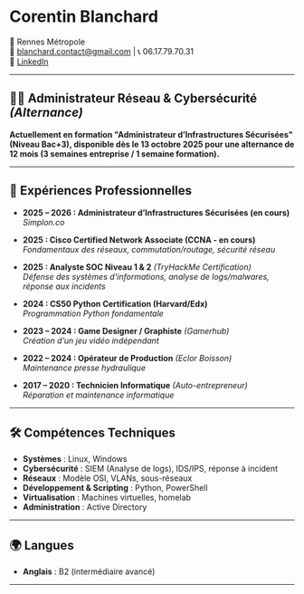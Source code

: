 # Corentin Blanchard

📍 Rennes Métropole  
📧 [blanchard.contact@gmail.com](mailto:blanchard.contact@gmail.com) | 📞 06.17.79.70.31  
🔗 [LinkedIn](https://www.linkedin.com/in/blanchardcorentin)

---

## 👨‍💻 Administrateur Réseau & Cybersécurité *(Alternance)*

**Actuellement en formation "Administrateur d’Infrastructures Sécurisées" (Niveau Bac+3), disponible dès le 13 octobre 2025 pour une alternance de 12 mois (3 semaines entreprise / 1 semaine formation).**

---

## 💼 Expériences Professionnelles

- **2025 – 2026 : Administrateur d’Infrastructures Sécurisées (en cours)**  
  *Simplon.co*

- **2025 : Cisco Certified Network Associate (CCNA - en cours)**  
  *Fondamentaux des réseaux, commutation/routage, sécurité réseau*

- **2025 : Analyste SOC Niveau 1 & 2** *(TryHackMe Certification)*  
  *Défense des systèmes d'informations, analyse de logs/malwares, réponse aux incidents*

- **2024 : CS50 Python Certification (Harvard/Edx)**  
  *Programmation Python fondamentale*

- **2023 – 2024 : Game Designer / Graphiste** *(Gamerhub)*  
  *Création d’un jeu vidéo indépendant*

- **2022 – 2024 : Opérateur de Production** *(Eclor Boisson)*  
  *Maintenance presse hydraulique*

- **2017 – 2020 : Technicien Informatique** *(Auto-entrepreneur)*  
  *Réparation et maintenance informatique*

---

## 🛠️ Compétences Techniques

- **Systèmes** : Linux, Windows
- **Cybersécurité** : SIEM (Analyse de logs), IDS/IPS, réponse à incident
- **Réseaux** : Modèle OSI, VLANs, sous-réseaux
- **Développement & Scripting** : Python, PowerShell
- **Virtualisation** : Machines virtuelles, homelab
- **Administration** : Active Directory

---

## 🌍 Langues

- **Anglais** : B2 (intermédiaire avancé)

---

